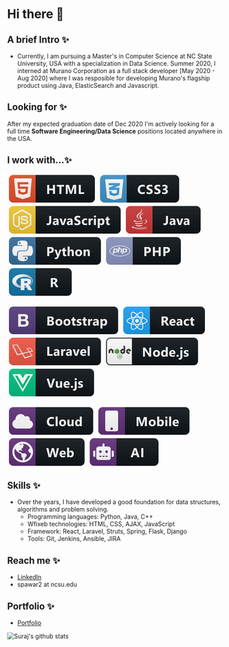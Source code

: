 # Hi there 👋

## A brief Intro ✨
- Currently, I am pursuing a Master's in Computer Science at NC State University, USA with a specialization in Data Science. Summer 2020, I interned at Murano Corporation as a full stack developer [May 2020 - Aug 2020] where  I was resposible for developing Murano's flagship product using Java, ElasticSearch and Javascript.

## Looking for ✨
After my expected graduation date of Dec 2020 I'm actively looking for a full time <b>Software Engineering/Data Science</b> positions located anywhere in the USA.

<p align="left">
  
## I work with...✨
<img src="https://raw.githubusercontent.com/ssp4all/ssp4all/master/svg/languages/html.svg" alt="html" style="vertical-align:top; margin:4px">    
<img src="https://raw.githubusercontent.com/ssp4all/ssp4all/master/svg/languages/css3.svg" alt="css3" style="vertical-align:top; margin:4px">    
<img src="https://raw.githubusercontent.com/ssp4all/ssp4all/master/svg/languages/js.svg" alt="js" style="vertical-align:top; margin:4px">    
<img src="https://raw.githubusercontent.com/ssp4all/ssp4all/master/svg/languages/java.svg" alt="java" style="vertical-align:top; margin:4px">     
<img src="https://raw.githubusercontent.com/ssp4all/ssp4all/master/svg/languages/python.svg" alt="python" style="vertical-align:top; margin:4px"> 		   	
<img src="https://raw.githubusercontent.com/ssp4all/ssp4all/master/svg/languages/php.svg" alt="php" style="vertical-align:top; margin:4px">   
<img src="https://raw.githubusercontent.com/ssp4all/ssp4all/master/svg/languages/r.svg" alt="R" style="vertical-align:top; margin:4px">   
<br><br>
<img src="https://raw.githubusercontent.com/ssp4all/ssp4all/master/svg/frameworks/bootstrap.svg" alt="bootstrap" style="vertical-align:top; margin:4px">
<img src="https://raw.githubusercontent.com/ssp4all/ssp4all/master/svg/frameworks/react.svg" alt="react" style="vertical-align:top; margin:4px">
<img src="https://raw.githubusercontent.com/ssp4all/ssp4all/master/svg/frameworks/laravel.svg" alt="laravel" style="vertical-align:top; margin:4px">
<img src="https://raw.githubusercontent.com/ssp4all/ssp4all/master/svg/frameworks/nodejs.svg" alt="nodejs" style="vertical-align:top; margin:4px">
<img src="https://raw.githubusercontent.com/ssp4all/ssp4all/master/svg/frameworks/vue.svg" alt="vue" style="vertical-align:top; margin:4px">
<br><br>

<img src="https://raw.githubusercontent.com/ssp4all/ssp4all/master/svg/misc/cloud.svg" alt="cloud" style="vertical-align:top; margin:4px">
<img src="https://raw.githubusercontent.com/ssp4all/ssp4all/master/svg/misc/mobile.svg" alt="mobile" style="vertical-align:top; margin:4px">
<img src="https://raw.githubusercontent.com/ssp4all/ssp4all/master/svg/misc/web.svg" alt="web" style="vertical-align:top; margin:4px">
<img src="https://raw.githubusercontent.com/ssp4all/ssp4all/master/svg/misc/ai.svg" alt="AI" style="vertical-align:top; margin:4px">

</p>

## Skills ✨
- Over the years, I have developed a good foundation for data structures, algorithms and problem solving.
    + Programming languages: Python, Java, C++
    + Wfixeb technologies: HTML, CSS, AJAX, JavaScript
    + Framework: React, Laravel, Struts, Spring, Flask, Django
    + Tools: Git, Jenkins, Ansible, JIRA

## Reach me ✨
- [LinkedIn](https://www.linkedin.com/in/ssp4all)
- spawar2 at ncsu.edu

## Portfolio ✨
- [Portfolio](ssp4all.github.io)

![Suraj's github stats](https://github-readme-stats.vercel.app/api?username=ssp4all&show_icons=true&theme=tokyonight)